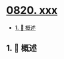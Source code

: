 # [0820. xxx](https://github.com/Tdahuyou/TNotes.leetcode/tree/main/notes/0820.%20xxx)

<!-- region:toc -->

- [1. 📝 概述](#1--概述)

<!-- endregion:toc -->

## 1. 📝 概述
